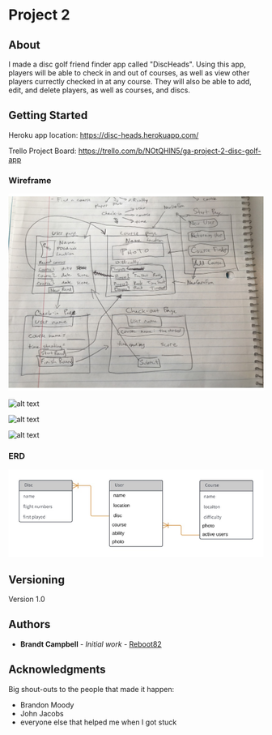 # Project 2

## About

I made a disc golf friend finder app called "DiscHeads". Using this app, players will be able to check in and out of courses, as well as view other players currectly checked in at any course. They will also be able to add, edit, and delete players, as well as courses, and discs.

## Getting Started

Heroku app location: https://disc-heads.herokuapp.com/

Trello Project Board: https://trello.com/b/NOtQHlN5/ga-project-2-disc-golf-app

### Wireframe

![alt text](public/images/Wireframe.jpg "Wireframe")

![alt text](public/images/Start.png "Start Menu")

![alt text](public/images/NewPlayer.png "Adding Players")

![alt text](public/images/PlayerList.png "All Players")

### ERD

![alt text](public/images/Entity_Relationship_Diagram_DiscHeads.jpg/ "ERD")

## Versioning

Version 1.0

## Authors

* **Brandt Campbell** - *Initial work* - [Reboot82](https://git.generalassemb.ly/Reboot82)

## Acknowledgments

Big shout-outs to the people that made it happen:
* Brandon Moody
* John Jacobs
* everyone else that helped me when I got stuck
